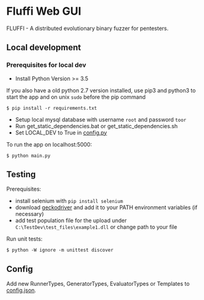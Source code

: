 <!---
Copyright 2017-2019 Siemens AG

Permission is hereby granted, free of charge, to any person obtaining a copy of this software and associated documentation files (the "Software"), to deal in the Software without restriction, including without limitation the rights to use, copy, modify, merge, publish, distribute, sublicense, and/or sell copies of the Software, and to permit persons to whom the Software is furnished to do so, subject to the following conditions:

The above copyright notice and this permission notice shall be included in all copies or substantial portions of the Software.

THE SOFTWARE IS PROVIDED "AS IS", WITHOUT WARRANTY OF ANY KIND, EXPRESS OR IMPLIED, INCLUDING BUT NOT LIMITED TO THE WARRANTIES OF MERCHANTABILITY, FITNESS FOR A PARTICULAR PURPOSE AND NONINFRINGEMENT. IN NO EVENT SHALL THE AUTHORS OR COPYRIGHT HOLDERS BE LIABLE FOR ANY CLAIM, DAMAGES OR OTHER LIABILITY, WHETHER IN AN ACTION OF CONTRACT, TORT OR OTHERWISE, ARISING FROM, OUT OF OR IN CONNECTION WITH THE SOFTWARE OR THE USE OR OTHER DEALINGS IN THE SOFTWARE.

Author(s): Junes Najah, Thomas Riedmaier, Pascal Eckmann
-->

# Fluffi Web GUI

FLUFFI - A distributed evolutionary binary fuzzer for pentesters.

## Local development

### Prerequisites for local dev

- Install Python Version >= 3.5 

If you also have a old python 2.7 version installed, use pip3 and python3 to start the app and on unix `sudo` before the pip command

```
$ pip install -r requirements.txt
```

- Setup local mysql database with username `root` and password `toor` 
- Run get_static_dependencies.bat or get_static_dependencies.sh 
- Set LOCAL_DEV to True in [config.py](config.py)

To run the app on localhost:5000: 
```
$ python main.py
```

## Testing

Prerequisites:

- install selenium with `pip install selenium`
- download [geckodriver](https://github.com/mozilla/geckodriver/releases) and add it to your PATH environment variables (if necessary)
- add test population file for the upload under `C:\TestDev\test_files\example1.dll` or change path to your file

Run unit tests:

```
$ python -W ignore -m unittest discover
```

## Config

Add new RunnerTypes, GeneratorTypes, EvaluatorTypes or Templates to [config.json](app/static/config.json).
